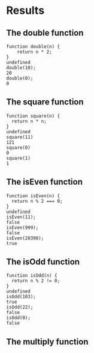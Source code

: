 # Results

## The double function
```
function double(n) {
    return n * 2;
}
undefined
double(10);
20
double(0);
0
```

## The square function
```
function square(n) {
  return n * n;
}
undefined
square(11)
121
square(0)
0
square(1)
1
```

## The isEven function
```
function isEven(n) {
  return n % 2 === 0;
}
undefined
isEven(11);
false
isEven(999);
false
isEven(20390);
true
```


## The isOdd function
```
function isOdd(n) {
  return n % 2 != 0;
}
undefined
isOdd(103);
true
isOdd(22);
false
isOdd(0);
false
```

## The multiply function
```

```

